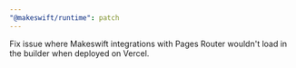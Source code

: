 ```yaml
---
"@makeswift/runtime": patch
---
```


Fix issue where Makeswift integrations with Pages Router wouldn't load in the builder when deployed on Vercel.
